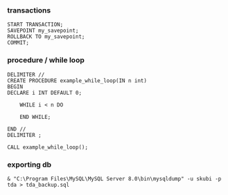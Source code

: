 
### transactions

    START TRANSACTION;
    SAVEPOINT my_savepoint;
    ROLLBACK TO my_savepoint;
    COMMIT;

### procedure / while loop

    DELIMITER //
    CREATE PROCEDURE example_while_loop(IN n int)
    BEGIN
    DECLARE i INT DEFAULT 0;
    
        WHILE i < n DO
    
        END WHILE;
        
    END //
    DELIMITER ;
    
    CALL example_while_loop();

### exporting db 

    & "C:\Program Files\MySQL\MySQL Server 8.0\bin\mysqldump" -u skubi -p tda > tda_backup.sql
